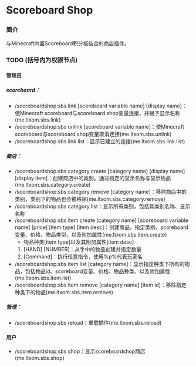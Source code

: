 # Scoreboard Shop

### 简介
与Minecraft内置Scoreboard积分板结合的商店插件。

### TODO (括号内为权限节点)
#### 管理员
##### scoreboard：
* /scoreboardshop:sbs link [scoreboard variable name] [display name]：使Minecraft scoreboard与scoreboard shop变量连接，并赋予显示名称(me.ltxom.sbs.link)
* /scoreboardshop:sbs unlink [scoreboard variable name]：使Minecraft scoreboard与scoreboard shop变量取消连接(me.ltxom.sbs.unlink)
* /scoreboardshop:sbs link list：显示已建立的连接(me.ltxom.sbs.link.list)
##### 商店：
* /scoreboardshop:sbs category create [category name] [display name] [display item]：创建商店中的类别，通过指定的显示名称与显示物品(me.ltxom.sbs.category.create)
* /scoreboardshop:sbs category remove [category name]：移除商店中的类别，类别下的物品也会被移除(me.ltxom.sbs.category.remove)
* /scoreboardshop:sbs category list：显示所有类别，包括其类别名称、显示名称
* /scoreboardshop:sbs item create [category name] [scoreboard variable name] [price] [item type] [item desc]：创建商品，指定类别、scoreboard变量、价格、物品类型、以及附加属性(me.ltxom.sbs.item.create)
    - 物品种类[item type]以及其附加属性[item desc]
    1. [HAND] [NUMBER]：从手中的物品创建并指定数量
    2. [Command]：执行任意指令，使用%p%代表玩家名
* /scoreboardshop:sbs item list [category name]：显示指定种类下所有的物品，包括物品id、scoreboard变量、价格、物品种类、以及附加属性(me.ltxom.sbs.item.list)
* /scoreboardshop:sbs item remove [category name] [item id]：移除指定种类下的物品(me.ltxom.sbs.item.remove)
##### 管理：
* /scoreboardshop:sbs reload：重载插件(me.ltxom.sbs.reload)

#### 用户
* /scoreboardshop:sbs shop：显示scoreboardshop商店(me.ltxom.sbs.shop)